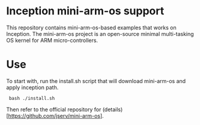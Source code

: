 # Inception mini-arm-os support

This repository contains mini-arm-os-based examples that works on Inception.
The mini-arm-os project is an open-source minimal multi-tasking OS kernel for ARM micro-controllers.

# Use

To start with, run the install.sh script that will download mini-arm-os and apply inception path.
```
 bash ./install.sh
```

Then refer to the official repository for (details)[https://github.com/jserv/mini-arm-os].
